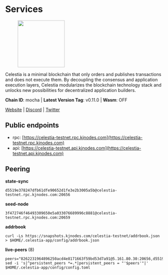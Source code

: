 # Services

<figure><img src="https://raw.githubusercontent.com/kj89/testnet_manuals/main/pingpub/logos/celestia.png" width="150" alt=""><figcaption></figcaption></figure>

Celestia is a minimal blockchain that only orders and publishes transactions and  does not execute them. By decoupling the consensus and application execution layers,  Celestia modularizes the blockchain technology stack and unlocks new possibilities  for decentralized application builders.

**Chain ID**: mocha | **Latest Version Tag**: v0.11.0 | **Wasm**: OFF

[Website](https://celestia.org) | [Discord](https://discord.gg/celestiacommunity) | [Twitter](https://twitter.com/CelestiaOrg)


## Public endpoints

* rpc: [https://celestia-testnet.rpc.kjnodes.com](https://celestia-testnet.rpc.kjnodes.com)
* api: [https://celestia-testnet.api.kjnodes.com](https://celestia-testnet.api.kjnodes.com)

## Peering

**state-sync**

```
d5519e378247dfb61dfe90652d1fe3e2b3005a5b@celestia-testnet.rpc.kjnodes.com:20656
```

**seed-node**

```
3f472746f46493309650e5a033076689996c8881@celestia-testnet.rpc.kjnodes.com:20659
```

**addrbook**
```
curl -Ls https://snapshots.kjnodes.com/celestia-testnet/addrbook.json > $HOME/.celestia-app/config/addrbook.json
```

**live-peers** (8)
```
peers="8262231964896250acd4e8171663f59bd53d7a91@5.161.80.30:20656,d5519e378247dfb61dfe90652d1fe3e2b3005a5b@65.109.68.190:20656,3ccaca3a32779bcf4c5cc85aae66a46902f0b641@95.216.223.149:26656,f98ee535cea1baf4a8fa438d1cd4e69ac836791f@65.21.234.47:26826,e286b562eddc6fea1b2635f6623430225666fb2f@147.135.144.58:26656,002fc3b88ec74753e2539bf30828e7f8bd19cc65@35.220.185.86:26656,78091973241d5638259f518f3b19f6320b7fb451@135.181.119.59:20656,6a03b088a9e183e7faa897afcc6b50c6971a4cd5@159.69.5.164:26656"
sed -i 's|^persistent_peers *=.*|persistent_peers = "'$peers'"|' $HOME/.celestia-app/config/config.toml
```
